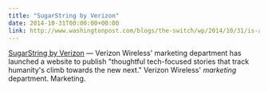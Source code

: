 ```yaml
---
title: "SugarString by Verizon"
date: 2014-10-31T00:00:00+00:00
link: http://www.washingtonpost.com/blogs/the-switch/wp/2014/10/31/is-a-news-site-a-news-site-if-its-published-by-verizon/
---
```

[SugarString by Verizon](http://www.washingtonpost.com/blogs/the-switch/wp/2014/10/31/is-a-news-site-a-news-site-if-its-published-by-verizon/) &mdash; 
 Verizon Wireless' marketing department has launched a website to publish "thoughtful tech-focused stories that track humanity's climb towards the new next." Verizon Wireless' _marketing_ department. Marketing.

